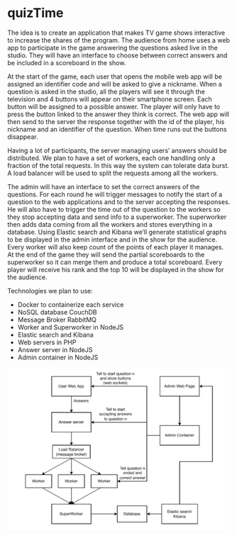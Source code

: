 # quizTime
The idea is to create an application that makes TV game shows interactive to increase the shares of the program. The audience from home uses a web app to participate in the game answering the questions asked live in the studio. They will have an interface to choose between correct answers and be included in a scoreboard in the show.

At the start of the game, each user that opens the mobile web app will be assigned an identifier code and will be asked to give a nickname. When a question is asked in the studio, all the players will see it through the television and 4 buttons will appear on their smartphone screen. Each button will be assigned to a possible answer. The player will only have to press the button linked to the answer they think is correct. The web app will then send to the server the response together with the id of the player, his nickname and an identifier of the question. When time runs out the buttons disappear.

Having a lot of participants, the server managing users’ answers should be distributed. We plan to have a set of workers, each one handling only a fraction of the total requests. In this way the system can tolerate data burst. A load balancer will be used to split the requests among all the workers.

The admin will have an interface to set the correct answers of the questions. For each round he will trigger messages to notify the start of a question to the web applications and to the server accepting the responses. He will also have to trigger the time out of the question to the workers so they stop accepting data and send info to a superworker.
The superworker then adds data coming from all the workers and stores everything in a database. Using Elastic search and Kibana we’ll generate statistical graphs to be displayed in the admin interface and in the show for the audience.
Every worker will also keep count of the points of each player it manages. At the end of the game they will send the partial scoreboards to the superworker so it can merge them and produce a total scoreboard. Every player will receive his rank and the top 10 will be displayed in the show for the audience.

Technologies we plan to use:
- Docker to containerize each service
- NoSQL database CouchDB
- Message Broker RabbitMQ
- Worker and Superworker in NodeJS
- Elastic search and Kibana
- Web servers in PHP
- Answer server in NodeJS
- Admin container in NodeJS



<img src="schema.png" width="800"> 
